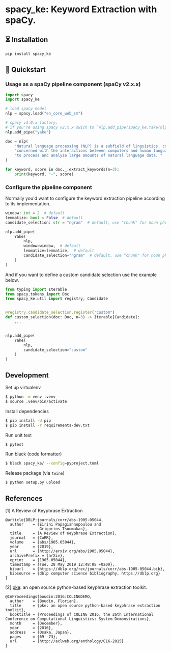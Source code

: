 # spacy_ke: Keyword Extraction with spaCy.

## ⏳ Installation

```bash
pip install spacy_ke
```

## 🚀 Quickstart

### Usage as a spaCy pipeline component (spaCy v2.x.x)

```python
import spacy
import spacy_ke

# load spacy model
nlp = spacy.load("en_core_web_sm")

# spacy v3.0.x factory.
# if you're using spacy v2.x.x swich to `nlp.add_pipe(spacy_ke.Yake(nlp))`
nlp.add_pipe("yake")

doc = nlp(
    "Natural language processing (NLP) is a subfield of linguistics, computer science, and artificial intelligence "
    "concerned with the interactions between computers and human language, in particular how to program computers "
    "to process and analyze large amounts of natural language data. "
)

for keyword, score in doc._.extract_keywords(n=3):
    print(keyword, "-", score)
```

### Configure the pipeline component

Normally you'd want to configure the keyword extraction pipeline according to its implementation.

```python
window: int = 2  # default
lemmatize: bool = False  # default
candidate_selection: str = "ngram"  # default, use "chunk" for noun phrase selection.

nlp.add_pipe(
    Yake(
        nlp,
        window=window,  # default
        lemmatize=lemmatize,  # default
        candidate_selection="ngram"  # default, use "chunk" for noun phrase selection
    )
)
```

And if you want to define a custom candidate selection use the example below.

```python
from typing import Iterable
from spacy.tokens import Doc
from spacy_ke.util import registry, Candidate


@registry.candidate_selection.register("custom")
def custom_selection(doc: Doc, n=3) -> Iterable[Candidate]:
    ...


nlp.add_pipe(
    Yake(
        nlp,
        candidate_selection="custom"
    )
)

```

## Development

Set up virtualenv

```sh
$ python -m venv .venv
$ source .venv/bin/activate
```

Install dependencies

```sh
$ pip install -U pip
$ pip install -r requirements-dev.txt
```

Run unit test

```sh
$ pytest
```

Run black (code formatter)

```sh
$ black spacy_ke/ --config=pyproject.toml
```

Release package (via `twine`)

```sh
$ python setup.py upload
```

## References

[1] A Review of Keyphrase Extraction

```
@article{DBLP:journals/corr/abs-1905-05044,
  author    = {Eirini Papagiannopoulou and
               Grigorios Tsoumakas},
  title     = {A Review of Keyphrase Extraction},
  journal   = {CoRR},
  volume    = {abs/1905.05044},
  year      = {2019},
  url       = {http://arxiv.org/abs/1905.05044},
  archivePrefix = {arXiv},
  eprint    = {1905.05044},
  timestamp = {Tue, 28 May 2019 12:48:08 +0200},
  biburl    = {https://dblp.org/rec/journals/corr/abs-1905-05044.bib},
  bibsource = {dblp computer science bibliography, https://dblp.org}
}
```

[2] [pke](https://github.com/boudinfl/pke): an open source python-based keyphrase extraction toolkit.

```
@InProceedings{boudin:2016:COLINGDEMO,
  author    = {Boudin, Florian},
  title     = {pke: an open source python-based keyphrase extraction toolkit},
  booktitle = {Proceedings of COLING 2016, the 26th International Conference on Computational Linguistics: System Demonstrations},
  month     = {December},
  year      = {2016},
  address   = {Osaka, Japan},
  pages     = {69--73},
  url       = {http://aclweb.org/anthology/C16-2015}
}
```